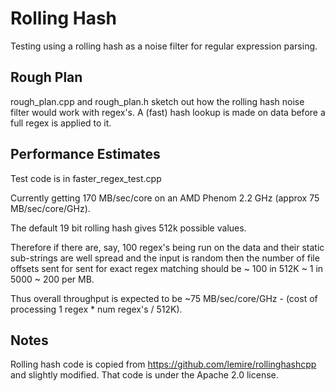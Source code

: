Rolling Hash
============
Testing using a rolling hash as a noise filter for regular expression parsing.

Rough Plan
----------
rough_plan.cpp and rough_plan.h sketch out how the rolling hash noise filter would work with regex's.
A (fast) hash lookup is made on data before a full regex is applied to it.

Performance Estimates
---------------------
Test code is in faster_regex_test.cpp

Currently getting 170 MB/sec/core on an AMD Phenom 2.2 GHz (approx 75 MB/sec/core/GHz).

The default 19 bit rolling hash gives 512k possible values. 

Therefore if there are, say, 100 regex's 
being run on the data and their static sub-strings are well spread and the input is random 
then the number of file offsets sent for sent for exact regex matching should be 
~ 100 in 512K ~ 1 in 5000  ~ 200 per MB.

Thus overall throughput is expected to be ~75 MB/sec/core/GHz - (cost of processing 1 regex * num regex's / 512K).

Notes
-----
Rolling hash code is copied from https://github.com/lemire/rollinghashcpp and slightly modified.
That code is under the Apache 2.0 license. 


